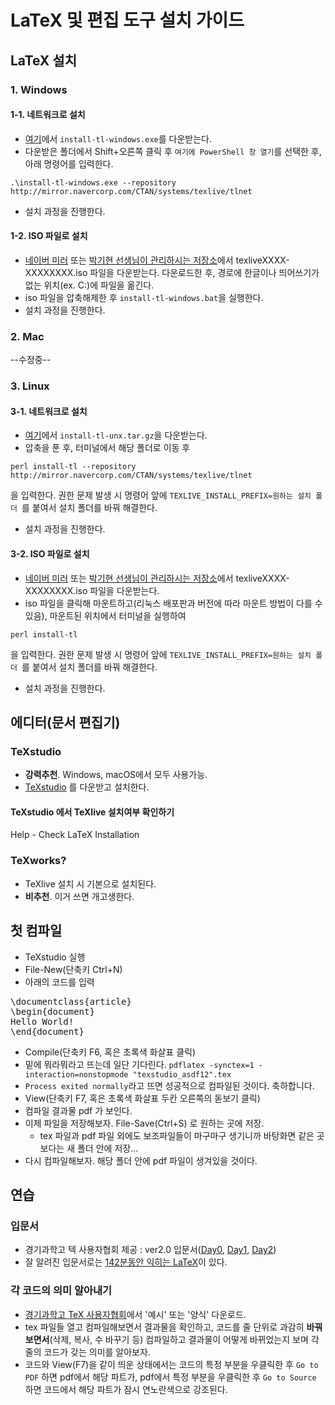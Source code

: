 # LaTeX 및 편집 도구 설치 가이드
## LaTeX 설치
### 1. Windows
#### 1-1. 네트워크로 설치
 - [여기](http://mirror.navercorp.com/CTAN/systems/texlive/tlnet/install-tl-windows.exe)에서 `install-tl-windows.exe`를 다운받는다.
 - 다운받은 폴더에서 Shift+오른쪽 클릭 후 `여기에 PowerShell 창 열기`를 선택한 후, 아래 명령어를 입력한다.
 ```
 .\install-tl-windows.exe --repository http://mirror.navercorp.com/CTAN/systems/texlive/tlnet
 ```
 - 설치 과정을 진행한다.
 
#### 1-2. ISO 파일로 설치
 - [네이버 미러](http://mirror.navercorp.com/CTAN/systems/texlive/Images) 또는 [박기현 선생님이 관리하시는 저장소](http://gofile.me/3SyFU/mqwExIgLI)에서 texliveXXXX-XXXXXXXX.iso 파일을 다운받는다. 다운로드한 후, 경로에 한글이나 띄어쓰기가 없는 위치(ex. C:\)에 파일을 옮긴다.
 - iso 파일을 압축해제한 후 `install-tl-windows.bat`을 실행한다.
 - 설치 과정을 진행한다.
 
### 2. Mac
--수정중--
### 3. Linux
#### 3-1. 네트워크로 설치
 - [여기](http://mirror.navercorp.com/CTAN/systems/texlive/tlnet/install-tl-unx.tar.gz)에서 `install-tl-unx.tar.gz`을 다운받는다.
 - 압축을 푼 후, 터미널에서 해당 폴더로 이동 후
 ```
 perl install-tl --repository http://mirror.navercorp.com/CTAN/systems/texlive/tlnet
 ```
 을 입력한다. 권한 문제 발생 시 명령어 앞에 `TEXLIVE_INSTALL_PREFIX=원하는 설치 폴더 `를 붙여서 설치 폴더를 바꿔 해결한다.
 - 설치 과정을 진행한다.
 
#### 3-2. ISO 파일로 설치
 - [네이버 미러](http://mirror.navercorp.com/CTAN/systems/texlive/Images) 또는 [박기현 선생님이 관리하시는 저장소](http://gofile.me/3SyFU/mqwExIgLI)에서 texliveXXXX-XXXXXXXX.iso 파일을 다운받는다.
 - iso 파일을 클릭해 마운트하고(리눅스 배포판과 버전에 따라 마운트 방법이 다를 수 있음), 마운트된 위치에서 터미널을 실행하여 
 ```
 perl install-tl
 ```
 을 입력한다. 권한 문제 발생 시 명령어 앞에 `TEXLIVE_INSTALL_PREFIX=원하는 설치 폴더 `를 붙여서 설치 폴더를 바꿔 해결한다.
 - 설치 과정을 진행한다.
 
## 에디터(문서 편집기)
### TeXstudio
- **강력추천**. Windows, macOS에서 모두 사용가능.
- [TeXstudio](http://texstudio.org/) 를 다운받고 설치한다.

#### TeXstudio 에서 TeXlive 설치여부 확인하기
Help - Check LaTeX Installation

### TeXworks?
- TeXlive 설치 시 기본으로 설치된다.
- **비추천**. 이거 쓰면 개고생한다.

## 첫 컴파일
- TeXstudio 실행
- File-New(단축키 Ctrl+N)
- 아래의 코드를 입력
<pre>
\documentclass{article}
\begin{document}
Hello World!
\end{document}
</pre>
- Compile(단축키 F6, 혹은 초록색 화살표 클릭)
- 밑에 뭐라뭐라고 뜨는데 일단 기다린다. `pdflatex -synctex=1 -interaction=nonstopmode "texstudio_asdf12".tex` 
- `Process exited normally`라고 뜨면 성공적으로 컴파일된 것이다. 축하합니다.
- View(단축키 F7, 혹은 초록색 화살표 두칸 오른쪽의 돋보기 클릭)
- 컴파일 결과물 pdf 가 보인다.
- 이제 파일을 저장해보자. File-Save(Ctrl+S) 로 원하는 곳에 저장.
  - tex 파일과 pdf 파일 외에도 보조파일들이 마구마구 생기니까 바탕화면 같은 곳보다는 새 폴더 안에 저장...
- 다시 컴파일해보자. 해당 폴더 안에 pdf 파일이 생겨있을 것이다.
 
## 연습
### 입문서
- 경기과학고 텍 사용자협회 제공 : ver2.0 입문서([Day0](http://latex.gs.hs.kr/files/An-Introduction-to-LaTeX/An%20Introduction%20to%20LaTeX-ver2.0_beamer/GSHSLaTeXIntro_Day0.pdf), [Day1](http://latex.gs.hs.kr/files/An-Introduction-to-LaTeX/An%20Introduction%20to%20LaTeX-ver2.0_beamer/GSHSLaTeXIntro_Day1.pdf), [Day2](http://latex.gs.hs.kr/files/An-Introduction-to-LaTeX/An%20Introduction%20to%20LaTeX-ver2.0_beamer/GSHSLaTeXIntro_Day2.pdf))
- 잘 알려진 입문서로는 [142분동안 익히는 LaTeX](http://texdoc.net/texmf-dist/doc/latex/lshort-korean/lshort-kr.pdf)이 있다.

### 각 코드의 의미 알아내기
- [경기과학고 TeX 사용자협회](http://latex.gs.hs.kr)에서 '예시' 또는 '양식' 다운로드.
- tex 파일들 열고 컴파일해보면서 결과물을 확인하고, 코드를 줄 단위로 과감히 **바꿔보면서**(삭제, 복사, 수 바꾸기 등) 컴파일하고 결과물이 어떻게 바뀌었는지 보며 각 줄의 코드가 갖는 의미를 알아보자.
- 코드와 View(F7)을 같이 띄운 상태에서는 코드의 특정 부분을 우클릭한 후 `Go to PDF` 하면 pdf에서 해당 파트가, pdf에서 특정 부분을 우클릭한 후 `Go to Source` 하면 코드에서 해당 파트가 잠시 연노란색으로 강조된다.
